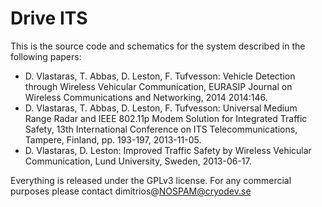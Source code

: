 # Drive ITS

This is the source code and schematics for the system described in the following papers:

* D. Vlastaras, T. Abbas, D. Leston, F. Tufvesson:
Vehicle Detection through Wireless Vehicular Communication, EURASIP Journal on Wireless Communications and Networking, 2014 2014:146.
* D. Vlastaras, T. Abbas, D. Leston, F. Tufvesson:
Universal Medium Range Radar and IEEE 802.11p Modem Solution for Integrated Traffic Safety, 13th International Conference on ITS Telecommunications, Tampere, Finland, pp. 193-197, 2013-11-05.
* D. Vlastaras, D. Leston:
Improved Traffic Safety by Wireless Vehicular Communication, Lund University, Sweden, 2013-06-17.

Everything is released under the GPLv3 license. For any commercial purposes please contact dimitrios@NOSPAM@cryodev.se
